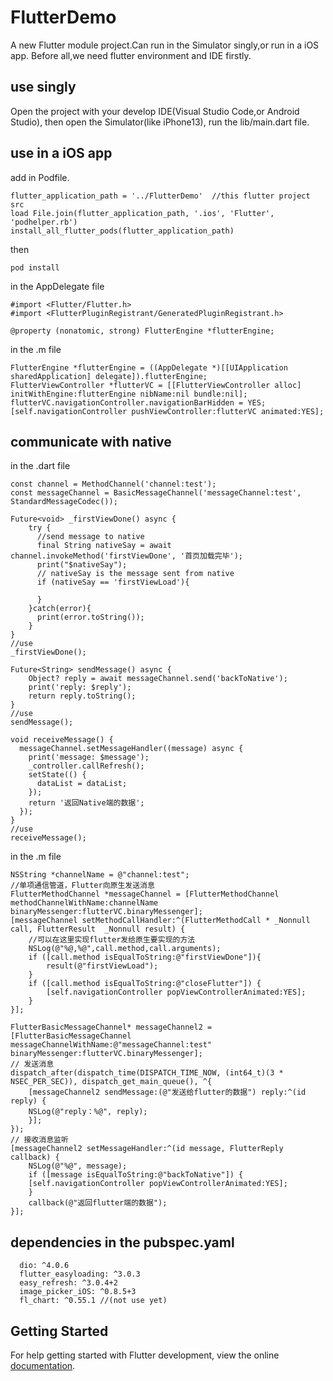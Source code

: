 # FlutterDemo

A new Flutter module project.Can run in the Simulator singly,or run in a iOS app.
Before all,we need flutter environment and IDE firstly.

## use singly

Open the project with your develop IDE(Visual Studio Code,or Android Studio), then open the Simulator(like iPhone13), run the lib/main.dart file.

## use in a iOS app

add in Podfile.
```
flutter_application_path = '../FlutterDemo'  //this flutter project src
load File.join(flutter_application_path, '.ios', 'Flutter', 'podhelper.rb') 
install_all_flutter_pods(flutter_application_path)
```
then 
```
pod install
```

in the AppDelegate file
```
#import <Flutter/Flutter.h>
#import <FlutterPluginRegistrant/GeneratedPluginRegistrant.h>

@property (nonatomic, strong) FlutterEngine *flutterEngine;
```
in the .m file
```
FlutterEngine *flutterEngine = ((AppDelegate *)[[UIApplication sharedApplication] delegate]).flutterEngine;
FlutterViewController *flutterVC = [[FlutterViewController alloc] initWithEngine:flutterEngine nibName:nil bundle:nil];
flutterVC.navigationController.navigationBarHidden = YES;
[self.navigationController pushViewController:flutterVC animated:YES];
```
## communicate with native
in the .dart file
```
const channel = MethodChannel('channel:test');
const messageChannel = BasicMessageChannel('messageChannel:test', StandardMessageCodec());
  
Future<void> _firstViewDone() async {
    try {
      //send message to native
      final String nativeSay = await channel.invokeMethod('firstViewDone', '首页加载完毕');
      print("$nativeSay");
      // nativeSay is the message sent from native
      if (nativeSay == 'firstViewLoad'){

      }
    }catch(error){
      print(error.toString());
    }
}
//use
_firstViewDone();
  
Future<String> sendMessage() async {
    Object? reply = await messageChannel.send('backToNative');
    print('reply: $reply');
    return reply.toString();
}
//use 
sendMessage();
  
void receiveMessage() {
  messageChannel.setMessageHandler((message) async {
    print('message: $message');
    _controller.callRefresh();
    setState(() {
      dataList = dataList;
    });
    return '返回Native端的数据';
  });
}
//use
receiveMessage();
```
in the .m file
```
NSString *channelName = @"channel:test";
//单项通信管道，Flutter向原生发送消息
FlutterMethodChannel *messageChannel = [FlutterMethodChannel methodChannelWithName:channelName binaryMessenger:flutterVC.binaryMessenger];
[messageChannel setMethodCallHandler:^(FlutterMethodCall * _Nonnull call, FlutterResult  _Nonnull result) {
    //可以在这里实现flutter发给原生要实现的方法
    NSLog(@"%@,%@",call.method,call.arguments);
    if ([call.method isEqualToString:@"firstViewDone"]){
        result(@"firstViewLoad");
    }
    if ([call.method isEqualToString:@"closeFlutter"]) {
        [self.navigationController popViewControllerAnimated:YES];
    }
}];

FlutterBasicMessageChannel* messageChannel2 = [FlutterBasicMessageChannel messageChannelWithName:@"messageChannel:test" binaryMessenger:flutterVC.binaryMessenger];
// 发送消息
dispatch_after(dispatch_time(DISPATCH_TIME_NOW, (int64_t)(3 * NSEC_PER_SEC)), dispatch_get_main_queue(), ^{
    [messageChannel2 sendMessage:(@"发送给flutter的数据") reply:^(id reply) {
    NSLog(@"reply：%@", reply);
    }];
});
// 接收消息监听
[messageChannel2 setMessageHandler:^(id message, FlutterReply callback) {
    NSLog(@"%@", message);
    if ([message isEqualToString:@"backToNative"]) {
    [self.navigationController popViewControllerAnimated:YES];
    }
    callback(@"返回flutter端的数据");
}];
```

## dependencies in the pubspec.yaml
```
  dio: ^4.0.6
  flutter_easyloading: ^3.0.3
  easy_refresh: ^3.0.4+2
  image_picker_iOS: ^0.8.5+3
  fl_chart: ^0.55.1 //(not use yet)
```
## Getting Started

For help getting started with Flutter development, view the online
[documentation](https://flutter.dev/).

